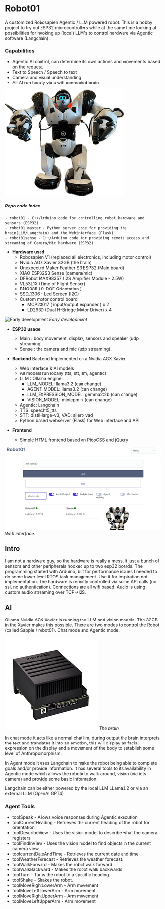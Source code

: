 # Robot01
A customized Robosapien Agentic / LLM powered robot.
This is a hobby project to try out ESP32 microcontrollers while at the same time looking at possibilities for hooking up (local) LLM's to control hardware via Agentic software (Langchain).
### Capabilities
- Agentic AI control, can determine its own actions and movements based on the request.
- Text to Speech / Speech to text
- Camera and visual understanding
- All AI run locally via a wifi connected brain

![Robot image](./img/robot01.png)

##### Repo code Index 
	- robot01 - C++/Arduino code for controlling robot hardware and sensors (ESP32)
	- robot01_master - Python server code for providing the brain(LLM/Langchain) and the Webinterface (Flask)
	- robot01sense - C++/Arduino code for providing remote access and streaming of Camera/Mic hardware (ESP32)

- **Hardware used**
	- Robosapien V1 (replaced all electronics, including motor control)
	- Nvidia AGX Xavier 32GB (the brain)
	- Unexpected Maker Feather S3 ESP32 (Main board)
	- XIAO ESP32S3 Sense (camera/mic)
	- DFRobot MAX98357 (I2S Amplifier Module - 2.5W)
	- VL53L1X (Time of Flight Sensor)
	- BNO085 ( 9-DOF Orientation )
	- SSD_1306 - Led Screen (I2C)
	- Custom motor control board
		- MCP23017 ( input/output expander ) x 2
		- LD293D (Dual H-Bridge Motor Driver) x 4

![Early development](./robot01_movies/IMG_3982.gif)
*Early development*

- **ESP32 usage**  
	- Main : body movement, display, sensors and speaker (udp streaming).
	- Sense : the camera and mic (udp streaming).

- **Backend**
	Backend Implemented on a Nvidia AGX Xavier
	- Web interface & AI models
	- All models run locally (tts, stt, llm, agentic)
	- LLM : Ollama engine
		- LLM_MODEL: llama3.2 (can change)
		- AGENT_MODEL: llama3.2 (can change)
		- LLM_EXPRESSION_MODEL: gemma2:2b (can change)
		- VISION_MODEL: minicpm-v (can change)
	- Agentic: Langchain
	- TTS: speecht5_tts
	- STT: distil-large-v3, VAD: silero_vad  
	- Python based webserver (Flask) for Web interface and API

- **Frontend**
	- Simple HTML frontend based on PicoCSS and jQuery

![Robot image](./img/webinterface1.png)
*Web interface.*

## Intro

I am not a hardware guy, so the hardware is really a mess.
It just a bunch of sensors and other peripherals hooked up to two esp32 boards.
The programming started with Arduino, but for performance issues I needed to do some lower level RTOS task management.
Use it for inspiration not implementation.
The hardware is remotly controlled via some API calls (no ssl, no authentication).
Connections are all wifi based.
Audio is using custom audio streaming over TCP->I2S.

## AI

Ollama Nvidia AGX Xavier is running the LLM and vision models. The 32GB in the Xavier makes this possible.
There are two modes to control the Robot (called Sappie / robot01). Chat mode and Agentic mode.

![The brain image](./img/xavier.jpg)
*The brain*

In chat mode it acts like a normal chat llm, during output the brain interprets the text and translates it into an emotion, this will display an facial expression on the display and a movement of the body to establish some level of Anthropomorphism.

In Agent mode it uses Langchain to make the robot being able to complete goals and/or provide information.
It has several tools to its availability in Agentic mode which allows the roboto to walk around, vision (via iets camera) and provide some basic information:

Langchain can be either powered by the local LLM LLama3.2 or via an external LLM (OpenAI GPT4)

### Agent Tools

- toolSpeak - Allows voice responses during Agentic execution
- toolCurrentHeading - Retrieves the current heading of the robot for orientation
- toolDescribeView - Uses the vision model to describe what the camera registers
- toolFindInView - Uses the vision model to find objects in the current camera view
- toolcurrentDateAndTime - Retrieves the current date and time
- toolWeatherForecast - Retrieves the weather forecast.
- toolWalkForward - Makes the robot walk forward
- toolWalkBackward - Makes the robot walk backwards
- toolTurn - Turns the robot to a specific heading.
- toolShake - Shakes the robot.
- toolMoveRightLowerArm - Arm movement
- toolMoveLeftLowerArm - Arm movement
- toolMoveRightUpperArm - Arm movement
- toolMoveLeftUpperArm - Arm movement




